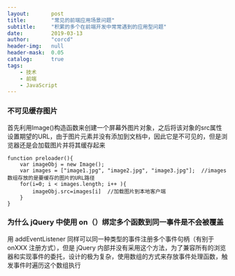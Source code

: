 ```yaml
---
layout:       post
title:        "常见的前端应用场景问题"
subtitle:     "积累的多个在前端开发中常常遇到的应用型问题"
date:         2019-03-13
author:       "corcd"
header-img:   null
header-mask:  0.05
catalog:      true
tags:
    - 技术
    - 前端
    - JavaScript
---
```


### 不可见缓存图片
首先利用Image()构造函数来创建一个屏幕外图片对象，之后将该对象的src属性设置期望的URL，由于图片元素并没有添加到文档中，因此它是不可见的，但是浏览器还是会加载图片并将其缓存起来
```
function preloader(){
    var imageObj = new Image();
    var images = ["image1.jpg", "image2.jpg", "image3.jpg"];  //images数组存放的是要缓存的图片的URL路径
    for(i=0; i < images.length; i++ ){
        imageObj.src=images[i]  //加载图片到本地客户端
    }
}
```

### 为什么 jQuery 中使用 on（）绑定多个函数到同一事件是不会被覆盖
用 addEventListener 同样可以同一种类型的事件注册多个事件句柄（有别于 onXXX 注册方式），但是 jQuery 内部并没有采用这个方法，为了兼容所有的浏览器和实现事件的委托，设计的极为复杂，使用数组的方式来存放事件处理函数，触发事件时遍历这个数组执行




